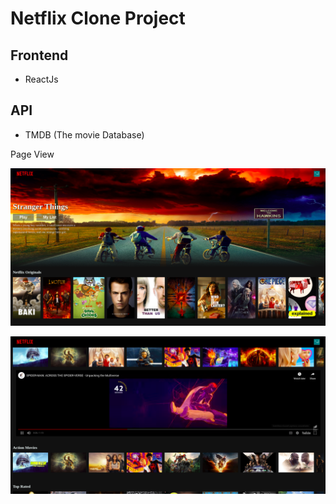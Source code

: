 # Netflix Clone Project

## Frontend
- ReactJs

## API
- TMDB (The movie Database)

Page View

![Website Review](./netflix-home.png)

![Website Review](./netflix_show.png)

